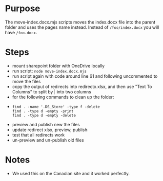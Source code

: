 # Purpose

The move-index.docx.mjs scripts moves the index.docx file into the parent folder and uses the pages name instead. 
Instead of `/foo/index.docx` you will have `/foo.docx`.

# Steps
 - mount sharepoint folder with OneDrive locally
 - run script: `node move-index.docx.mjs`
 - run script again with code around line 61 and following uncommented to move the files
 - copy the output of redirects into redirectx.xlsx, and then use "Text To Columns" to split by | into two columns
 - for the following commands to clean up the folder:
 - ```
   find . -name '.DS_Store' -type f -delete
   find . -type d -empty -print
   find . -type d -empty -delete
   ```
 - preview and publish new the files
 - update redirect xlsx, preview, publish
 - test that all redirects work
 - un-preview and un-publish old files

# Notes

 - We used this on the Canadian site and it worked perfectly.
